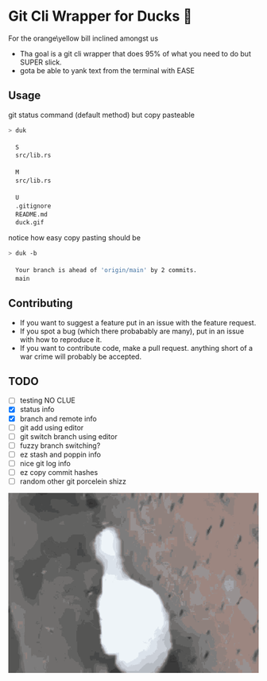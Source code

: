 # Git Cli Wrapper for Ducks 🦆

For the orange\yellow bill inclined amongst us
- Tha goal is a git cli wrapper that does 95% of what you need to do but SUPER slick.
- gota be able to yank text from the terminal with EASE


## Usage

git status command (default method) but copy pasteable
```sh
> duk 

  S
  src/lib.rs

  M
  src/lib.rs

  U
  .gitignore
  README.md
  duck.gif
```
notice how easy copy pasting should be 

```sh
> duk -b

  Your branch is ahead of 'origin/main' by 2 commits.
  main

```

## Contributing
- If you want to suggest a feature put in an issue with the feature request.
- If you spot a bug (which there probabably are many), put in an issue with how to reproduce it. 
- If you want to contribute code, make a pull request. anything short of a war crime will probably be accepted.

## TODO
- [ ] testing NO CLUE 
- [x] status info
- [x] branch and remote info
- [ ] git add using editor
- [ ] git switch branch using editor
- [ ] fuzzy branch switching?
- [ ] ez stash and poppin info 
- [ ] nice git log info
- [ ] ez copy commit hashes 
- [ ] random other git porcelein shizz 

![duck duck duck duck](duck.gif)

